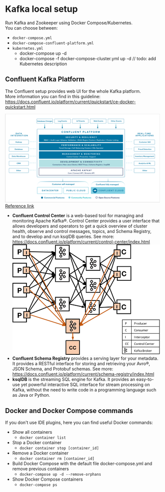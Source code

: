 # Kafka local setup
Run Kafka and Zookeeper using Docker Compose/Kubernetes.  
You can choose between:
- `docker-compose.yml`
- `docker-compose-confluent-platform.yml`
- `kubernetes.yml`
    - docker-compose up -d
    - docker-compose -f docker-compose-cluster.yml up -d
// todo: add Kubernetes description

## Confluent Kafka Platform
The Confluent setup provides web UI for the whole Kafka platform.  
More information you can find in this guideline: <https://docs.confluent.io/platform/current/quickstart/ce-docker-quickstart.html>

![Confluent Platform](./docs/confluentPlatform.png)
[Reference link](https://docs.confluent.io/platform/current/platform.html)
- **Confluent Control Center** is a web-based tool for managing and monitoring Apache Kafka®. Control Center provides a user interface that allows developers and operators to get a quick overview of cluster health, observe and control messages, topics, and Schema Registry, and to develop and run ksqlDB queries. See more: <https://docs.confluent.io/platform/current/control-center/index.html>   ![CC diagram](./docs/kafka_example_CC.png)
- **Confluent Schema Registry** provides a serving layer for your metadata. It provides a RESTful interface for storing and retrieving your Avro®, JSON Schema, and Protobuf schemas. See more: <https://docs.confluent.io/platform/current/schema-registry/index.html>
- **ksqlDB** is the streaming SQL engine for Kafka. It provides an easy-to-use yet powerful interactive SQL interface for stream processing on Kafka, without the need to write code in a programming language such as Java or Python.

## Docker and Docker Compose commands
If you don't use IDE plugins, here you can find useful Docker commands:
- Show all containers
    - `docker container list`
- Stop a Docker container
    - `docker container stop [container_id]`
- Remove a Docker container
    - `docker container rm [container_id]`
- Build Docker Compose with the default file docker-compose.yml and remove previous containers
    - `docker-compose up -d --remove-orphans`
- Show Docker Compose containers
    - `docker-compose ps`
